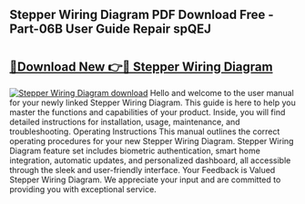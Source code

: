 ## Stepper Wiring Diagram PDF Download Free - Part-06B User Guide Repair spQEJ

# <h2><a href="http://dfuoe4m.blite.top/?on=Stepper+Wiring+Diagram">🔗Download New 👉🔴 Stepper Wiring Diagram</a></h2>

[![Stepper Wiring Diagram download](https://i.imgur.com/lujVjoI.png)](http://dfuoe4m.blite.top/?on=Stepper+Wiring+Diagram)
Hello and welcome to the user manual for your newly linked Stepper Wiring Diagram. This guide is here to help you master the functions and capabilities of your product. Inside, you will find detailed instructions for installation, usage, maintenance, and troubleshooting. Operating Instructions This manual outlines the correct operating procedures for your new Stepper Wiring Diagram. Stepper Wiring Diagram feature set includes biometric authentication, smart home integration, automatic updates, and personalized dashboard, all accessible through the sleek and user-friendly interface. Your Feedback is Valued Stepper Wiring Diagram. We appreciate your input and are committed to providing you with exceptional service.
